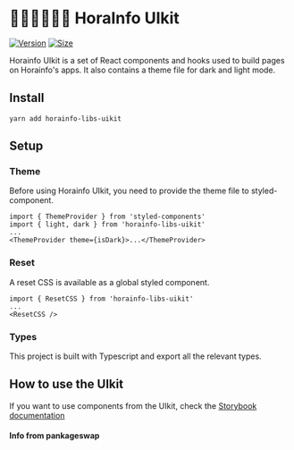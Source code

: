 # 👨‍🚀👨‍🚀👨‍🚀 HoraInfo UIkit

[![Version](https://img.shields.io/npm/v/@horainfo-libs/uikit)](https://www.npmjs.com/package/@horainfo-libs/uikit) [![Size](https://img.shields.io/bundlephobia/min/@horainfo-libs/uikit)](https://www.npmjs.com/package/@horainfo-libs/uikit)

Horainfo UIkit is a set of React components and hooks used to build pages on Horainfo's apps. It also contains a theme file for dark and light mode.

## Install

`yarn add horainfo-libs-uikit`

## Setup

### Theme

Before using Horainfo UIkit, you need to provide the theme file to styled-component.

```
import { ThemeProvider } from 'styled-components'
import { light, dark } from 'horainfo-libs-uikit'
...
<ThemeProvider theme={isDark}>...</ThemeProvider>
```

### Reset

A reset CSS is available as a global styled component.

```
import { ResetCSS } from 'horainfo-libs-uikit'
...
<ResetCSS />
```

### Types

This project is built with Typescript and export all the relevant types.

## How to use the UIkit

If you want to use components from the UIkit, check the [Storybook documentation](https://Horainfo.github.io/Horainfo-uikit/)

#### Info from pankageswap
